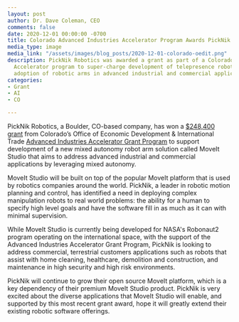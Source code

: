 ```yaml
---
layout: post
author: Dr. Dave Coleman, CEO
comments: false
date: 2020-12-01 00:00:00 -0700
title: Colorado Advanced Industries Accelerator Program Awards PickNik Grant Funding
media_type: image
media_link: "/assets/images/blog_posts/2020-12-01-colorado-oedit.png"
description: PickNik Robotics was awarded a grant as part of a Colorado Advanced Industries
  Accelerator program to super-charge development of telepresence robotics to expedite
  adoption of robotic arms in advanced industrial and commercial applications.
categories:
- Grant
- AI
- CO

---
```

PickNik Robotics, a Boulder, CO-based company, has won a [$248,400 grant](https://choosecolorado.com/7-7-million-advanced-industries-awards-fuel-37-colorado-start-ups/) from Colorado’s Office of Economic Development & International Trade [Advanced Industries Accelerator Grant Program](https://choosecolorado.com/doing-business/incentives-financing/advanced-industries/) to support development of a new mixed autonomy robot arm solution called MoveIt Studio that aims to address advanced industrial and commercial applications by leveraging mixed autonomy.

MoveIt Studio will be built on top of the popular MoveIt platform that is used by robotics companies around the world. PickNik, a leader in robotic motion planning and control, has identified a need in deploying complex manipulation robots to real world problems: the ability for a human to specify high level goals and have the software fill in as much as it can with minimal supervision.

While MoveIt Studio is currently being developed for NASA's Robonaut2 program operating on the international space, with the support of the Advanced Industries Accelerator Grant Program, PickNik is looking to address commercial, terrestrial customers applications such as robots that assist with home cleaning, healthcare, demolition and construction, and maintenance in high security and high risk environments.

PickNik will continue to grow their open source MoveIt platform, which is a key dependency of their premium MoveIt Studio product. PickNik is very excited about the diverse applications that MoveIt Studio will enable, and supported by this most recent grant award, hope it will greatly extend their existing robotic software offerings.